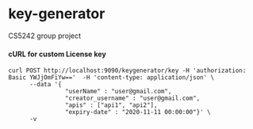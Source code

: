 # key-generator

CS5242 group project

#### cURL for custom License key

```shell script
curl POST http://localhost:9090/keygenerator/key -H 'authorization: Basic YWJjOmFiYw=='  -H 'content-type: application/json' \
      --data '{
                "userName" : "user@gmail.com", 
                "creator_username" : "user@gmail.com", 
                "apis" : ["api1", "api2"], 
                "expiry-date" : "2020-11-11 00:00:00"}' \
      -v
```
